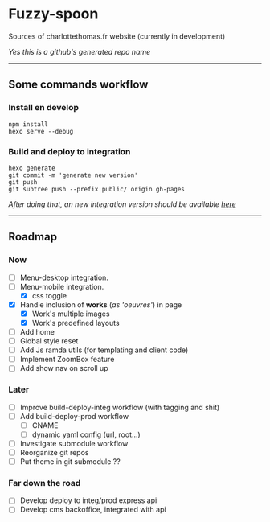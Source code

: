 # Fuzzy-spoon
Sources of charlottethomas.fr website (currently in development)

*Yes this is a github's generated repo name*

---

## Some commands workflow
### Install en develop
`npm install`  
`hexo serve --debug`  

### Build and deploy to integration
`hexo generate`  
`git commit -m 'generate new version'`  
`git push`  
`git subtree push --prefix public/ origin gh-pages`  

*After doing that, an new integration version should be available [here](https://crucialhawg.github.io/fuzzy-spoon/)*

---

## Roadmap
### Now
- [ ] Menu-desktop integration.
- [ ] Menu-mobile integration.
	- [X] css toggle
- [X]	Handle inclusion of **works** (*as 'oeuvres'*) in page
	- [X]	Work's multiple images
	- [X]	Work's predefined layouts
- [ ] Add home
- [ ] Global style reset
- [ ] Add Js ramda utils (for templating and client code)
- [ ]	Implement ZoomBox feature
- [ ]	Add show nav on scroll up

### Later
- [ ] Improve build-deploy-integ workflow (with tagging and shit)
- [ ] Add build-deploy-prod workflow
	- [ ] CNAME
	- [ ] dynamic yaml config (url, root...)
- [ ] Investigate submodule workflow
- [ ] Reorganize git repos
- [ ] Put theme in git submodule ??

### Far down the road
- [ ] Develop deploy to integ/prod express api
- [ ] Develop cms backoffice, integrated with api
